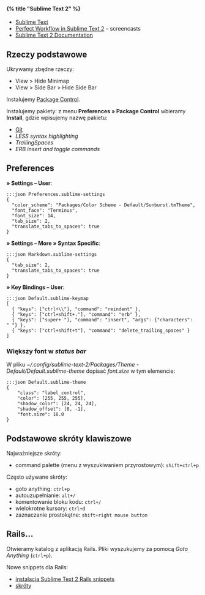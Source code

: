 #### {% title "Sublime Text 2" %}

* [Sublime Text](http://www.sublimetext.com/)
* [Perfect Workflow in Sublime Text 2](https://tutsplus.com/course/improve-workflow-in-sublime-text-2/) – screencasts
* [Sublime Text 2 Documentation](http://www.sublimetext.com/docs/2/)


## Rzeczy podstawowe

Ukrywamy zbędne rzeczy:

* View > Hide Minimap
* View > Side Bar > Hide Side Bar

Instalujemy [Package Control](http://wbond.net/sublime\_packages/package\_control).

Instalujemy pakiety: z menu **Preferences » Package Control**
wbieramy **Install**, gdzie wpisujemy nazwę pakietu:

* [Git](https://github.com/kemayo/sublime-text-2-git/wiki)
* *LESS syntax highlighting*
* *TrailingSpaces*
* *ERB insert and toggle commands*


## Preferences

**» Settings – User**:

    :::json Preferences.sublime-settings
    {
      "color_scheme": "Packages/Color Scheme - Default/Sunburst.tmTheme",
      "font_face": "Terminus",
      "font_size": 14,
      "tab_size": 2,
      "translate_tabs_to_spaces": true
    }

**» Settings – More » Syntax Specific**:

    :::json Markdown.sublime-settings
    {
      "tab_size": 2,
      "translate_tabs_to_spaces": true
    }

**» Key Bindings – User**:

    :::json Default.sublime-keymap
    [
      { "keys": ["ctrl+\\"], "command": "reindent" },
      { "keys": ["ctrl+shift+."], "command": "erb" },
      { "keys": ["super+`"], "command": "insert", "args": {"characters": " "} },
      { "keys": ["ctrl+shift+t"], "command": "delete_trailing_spaces" }
    ]


### Większy font w *status bar*

W pliku *~/.config/sublime-text-2/Packages/Theme - Default/Default.sublime-theme*
dopisać *font.size* w tym elemencie:

    :::json Default.sublime-theme
    {
        "class": "label_control",
        "color": [255, 255, 255],
        "shadow_color": [24, 24, 24],
        "shadow_offset": [0, -1],
        "font.size": 18.0
    }


## Podstawowe skróty klawiszowe

Najważniejsze skróty:

* command palette (menu z wyszukiwaniem przyrostowym): `shift+ctrl+p`

Często używane skróty:

* goto anything:  `ctrl+p`
* autouzupełnianie: `alt+/`
* komentowanie bloku kodu: `ctrl+/`
* wielokrotne kursory: `ctrl+d`
* zaznaczanie prostokątne: `shift+right mouse button`


## Rails…

Otwieramy katalog z aplikacją Rails. Pliki wyszukujemy
za pomocą *Goto Anything* (`ctrl+p`).

Nowe snippets dla Rails:

* [instalacja Sublime Text 2 Rails snippets](https://github.com/tadast/sublime-rails-snippets)
* [skróty](http://tadast.github.com/sublime-rails-snippets/)